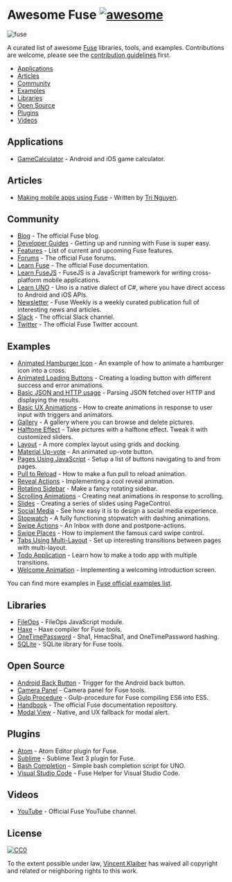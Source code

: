 # Awesome Fuse [![awesome](https://cdn.rawgit.com/sindresorhus/awesome/master/media/badge.svg)](https://github.com/sindresorhus/awesome)

![fuse](https://cloud.githubusercontent.com/assets/499192/11148667/4e33f616-8a1e-11e5-91bc-42f780b63ec9.png)

A curated list of awesome [Fuse](https://www.fusetools.com/) libraries, tools, and examples. Contributions are welcome, please see the [contribution guidelines](CONTRIBUTING.md) first.

- [Applications](#applications)
- [Articles](#articles)
- [Community](#community)
- [Examples](#examples)
- [Libraries](#libraries)
- [Open Source](#open-source)
- [Plugins](#plugins)
- [Videos](#videos)

## Applications

- [GameCalculator](https://itunes.apple.com/us/app/gamecalculator/id952709405) - Android and iOS game calculator.

## Articles

- [Making mobile apps using Fuse](http://tmn.io/read/2015-11-22-making-mobile-apps-using-Fuse) - Written by [Tri Nguyen](https://github.com/tmn/).

## Community

- [Blog](https://www.fusetools.com/blog) - The official Fuse blog.
- [Developer Guides](https://www.fusetools.com/learn/guides) - Getting up and running with Fuse is super easy.
- [Features](https://www.fusetools.com/learn/features) - List of current and upcoming Fuse features.
- [Forums](https://www.fusetools.com/community/forums) - The official Fuse forums.
- [Learn Fuse](https://www.fusetools.com/learn/fuse) - The official Fuse documentation.
- [Learn FuseJS](https://www.fusetools.com/learn/fusejs) - FuseJS is a JavaScript framework for writing cross-platform mobile applications.
- [Learn UNO](https://www.fusetools.com/learn/uno) - Uno is a native dialect of C#, where you have direct access to Android and iOS APIs.
- [Newsletter](http://weekly.fusetools.com/) - Fuse Weekly is a weekly curated publication full of interesting news and articles.
- [Slack](http://slackcommunity.fusetools.com/) - The official Slack channel.
- [Twitter](https://twitter.com/fusetools) - The official Fuse Twitter account.

## Examples

- [Animated Hamburger Icon](https://www.fusetools.com/developers/examples/animatedmenuicon) - An example of how to animate a hamburger icon into a cross.
- [Animated Loading Buttons](https://www.fusetools.com/developers/examples/loadbutton) - Creating a loading button with different success and error animations.
- [Basic JSON and HTTP usage](https://www.fusetools.com/developers/examples/httpjson) - Parsing JSON fetched over HTTP and displaying the results.
- [Basic UX Animations](https://www.fusetools.com/developers/examples/basicuxanimations) - How to create animations in response to user input with triggers and animators.
- [Gallery](https://www.fusetools.com/examples/gallery) - A gallery where you can browse and delete pictures.
- [Halftone Effect](https://www.fusetools.com/examples/halftone-effect) - Take pictures with a halftone effect. Tweak it with customized sliders.
- [Layout](https://www.fusetools.com/developers/examples/layoutexample) - A more complex layout using grids and docking.
- [Material Up-vote](https://www.fusetools.com/examples/material-upvote) - An animated up-vote button.
- [Pages Using JavaScript](https://www.fusetools.com/developers/examples/pageslist) - Setup a list of buttons navigating to and from pages.
- [Pull to Reload](https://www.fusetools.com/developers/examples/pulltoreload) - How to make a fun pull to reload animation.
- [Reveal Actions](https://www.fusetools.com/developers/examples/revealactions) - Implementing a cool reveal animation.
- [Rotating Sidebar](https://www.fusetools.com/developers/examples/rotatingsidebar) - Make a fancy rotating sidebar.
- [Scrolling Animations](https://www.fusetools.com/developers/examples/scrollinganimation) - Creating neat animations in response to scrolling.
- [Slides](https://www.fusetools.com/developers/examples/pagecontrol) - Creating a series of slides using PageControl.
- [Social Media](https://www.fusetools.com/developers/examples/socmedscreen) - See how easy it is to design a social media experience.
- [Stopwatch](https://www.fusetools.com/developers/examples/stopwatch) - A fully functioning stopwatch with dashing animations.
- [Swipe Actions](https://www.fusetools.com/developers/examples/inbox) - An Inbox with done and postpone-actions.
- [Swipe Places](https://www.fusetools.com/developers/examples/swipeplaces) - How to implement the famous card swipe control.
- [Tabs Using Multi-Layout](https://www.fusetools.com/developers/examples/tabsmultilayout) - Set up interesting transitions between pages with multi-layout.
- [Todo Application](https://www.fusetools.com/developers/examples/todoapp) - Learn how to make a todo app with multiple transitions.
- [Welcome Animation](https://www.fusetools.com/examples/welcomeanimation) - Implementing a welcoming introduction screen.

You can find more examples in [Fuse official examples list](https://www.fusetools.com/examples).

## Libraries

- [FileOps](https://www.fusetools.com/community/forums/show_and_tell/fileops_javascript_module) - FileOps JavaScript module.
- [Haxe](https://github.com/elsassph/fusetools-haxe) - Haxe compiler for Fuse tools.
- [OneTimePassword](https://github.com/torial/fuse-community) - Sha1, HmacSha1, and OneTimePassword hashing.
- [SQLite](https://github.com/bolav/fuse-sqlite) - SQLite library for Fuse tools.

## Open Source

- [Android Back Button](https://github.com/bolav/fuse-backbutton-trigger) - Trigger for the Android back button.
- [Camera Panel](https://github.com/bolav/fuse-camerapanel) - Camera panel for Fuse tools.
- [Gulp Procedure](https://github.com/joms/gulp-fuse) - Gulp-procedure for Fuse compiling ES6 into ES5.
- [Handbook](https://github.com/fusetools/handbook-docs) - The official Fuse documentation repository.
- [Modal View](https://github.com/bolav/fuse-modalview) - Native, and UX fallback for modal alert.

## Plugins

- [Atom](https://github.com/fusetools/Fuse.AtomPlugin) - Atom Editor plugin for Fuse.
- [Sublime](https://github.com/fusetools/Fuse.SublimePlugin) - Sublime Text 3 plugin for Fuse.
- [Bash Completion](https://github.com/fusetools/UnoBashCompletion) - Simple bash completion script for UNO.
- [Visual Studio Code](https://github.com/Hazealign/vscode-fuse) - Fuse Helper for Visual Studio Code.

## Videos

- [YouTube](https://www.youtube.com/channel/UCPizp_2dBkLlXRFnbieG3Qw/feed) - Official Fuse YouTube channel.

## License

[![CC0](http://i.creativecommons.org/p/zero/1.0/88x31.png)](http://creativecommons.org/publicdomain/zero/1.0/)

To the extent possible under law, [Vincent Klaiber](https://vinkla.com) has waived all copyright and related or neighboring rights to this work.
